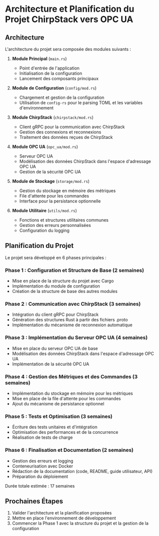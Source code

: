 # Architecture et Planification du Projet ChirpStack vers OPC UA

## Architecture

L'architecture du projet sera composée des modules suivants :

1. **Module Principal** (`main.rs`)
   - Point d'entrée de l'application
   - Initialisation de la configuration
   - Lancement des composants principaux

2. **Module de Configuration** (`config/mod.rs`)
   - Chargement et gestion de la configuration
   - Utilisation de `config-rs` pour le parsing TOML et les variables d'environnement

3. **Module ChirpStack** (`chirpstack/mod.rs`)
   - Client gRPC pour la communication avec ChirpStack
   - Gestion des connexions et reconnexions
   - Traitement des données reçues de ChirpStack

4. **Module OPC UA** (`opc_ua/mod.rs`)
   - Serveur OPC UA
   - Modélisation des données ChirpStack dans l'espace d'adressage OPC UA
   - Gestion de la sécurité OPC UA

5. **Module de Stockage** (`storage/mod.rs`)
   - Gestion du stockage en mémoire des métriques
   - File d'attente pour les commandes
   - Interface pour la persistance optionnelle

6. **Module Utilitaire** (`utils/mod.rs`)
   - Fonctions et structures utilitaires communes
   - Gestion des erreurs personnalisées
   - Configuration du logging

## Planification du Projet

Le projet sera développé en 6 phases principales :

### Phase 1 : Configuration et Structure de Base (2 semaines)
- Mise en place de la structure du projet avec Cargo
- Implémentation du module de configuration
- Création de la structure de base des autres modules

### Phase 2 : Communication avec ChirpStack (3 semaines)
- Intégration du client gRPC pour ChirpStack
- Génération des structures Rust à partir des fichiers .proto
- Implémentation du mécanisme de reconnexion automatique

### Phase 3 : Implémentation du Serveur OPC UA (4 semaines)
- Mise en place du serveur OPC UA de base
- Modélisation des données ChirpStack dans l'espace d'adressage OPC UA
- Implémentation de la sécurité OPC UA

### Phase 4 : Gestion des Métriques et des Commandes (3 semaines)
- Implémentation du stockage en mémoire pour les métriques
- Mise en place de la file d'attente pour les commandes
- Ajout du mécanisme de persistance optionnel

### Phase 5 : Tests et Optimisation (3 semaines)
- Écriture des tests unitaires et d'intégration
- Optimisation des performances et de la concurrence
- Réalisation de tests de charge

### Phase 6 : Finalisation et Documentation (2 semaines)
- Gestion des erreurs et logging
- Conteneurisation avec Docker
- Rédaction de la documentation (code, README, guide utilisateur, API)
- Préparation du déploiement

Durée totale estimée : 17 semaines

## Prochaines Étapes

1. Valider l'architecture et la planification proposées
2. Mettre en place l'environnement de développement
3. Commencer la Phase 1 avec la structure du projet et la gestion de la configuration
